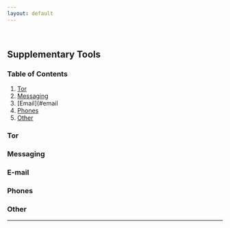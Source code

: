 ```yaml
---
layout: default
---
```

<br/>

## Supplementary Tools

### Table of Contents

1.  [Tor](#tor)
2.  [Messaging](#messaging)
3.  [Email](#email
3.  [Phones](#phones)
3.  [Other](#other)



### Tor
  

### Messaging 



### E-mail



### Phones


### Other


  
  ***
  

